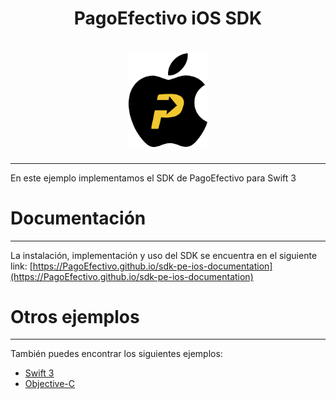 <h1 align="center"> PagoEfectivo iOS SDK</h1>

<h1 align="center">
  <a href="https://github.com/PagoEfectivo">
    <img src="assets/logo.png" alt="Orbis Mobile Developers" width="25%"></a>
  </a>
</h1>

---
En este ejemplo implementamos el SDK de PagoEfectivo para Swift 3

# Documentación
---
La instalación, implementación y uso del SDK se encuentra en el siguiente link:
[https://PagoEfectivo.github.io/sdk-pe-ios-documentation](https://PagoEfectivo.github.io/sdk-pe-ios-documentation)

# Otros ejemplos
---
También puedes encontrar los siguientes ejemplos:

- [Swift 3](https://github.com/PagoEfectivo/sdk-pe-ios-swift3-example)
- [Objective-C](https://github.com/PagoEfectivo/sdk-pe-ios-objective-c-example)
